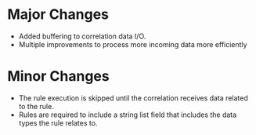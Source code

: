 # Major Changes
- Added buffering to correlation data I/O.
- Multiple improvements to process more incoming data more efficiently

# Minor Changes
- The rule execution is skipped until the correlation receives data related to the rule.
- Rules are required to include a string list field that includes the data types the rule relates to.